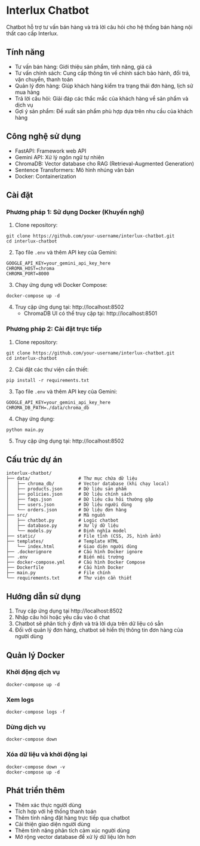 # Interlux Chatbot

Chatbot hỗ trợ tư vấn bán hàng và trả lời câu hỏi cho hệ thống bán hàng nội thất cao cấp Interlux.

## Tính năng

- Tư vấn bán hàng: Giới thiệu sản phẩm, tính năng, giá cả
- Tư vấn chính sách: Cung cấp thông tin về chính sách bảo hành, đổi trả, vận chuyển, thanh toán
- Quản lý đơn hàng: Giúp khách hàng kiểm tra trạng thái đơn hàng, lịch sử mua hàng
- Trả lời câu hỏi: Giải đáp các thắc mắc của khách hàng về sản phẩm và dịch vụ
- Gợi ý sản phẩm: Đề xuất sản phẩm phù hợp dựa trên nhu cầu của khách hàng

## Công nghệ sử dụng

- FastAPI: Framework web API
- Gemini API: Xử lý ngôn ngữ tự nhiên
- ChromaDB: Vector database cho RAG (Retrieval-Augmented Generation)
- Sentence Transformers: Mô hình nhúng văn bản
- Docker: Containerization

## Cài đặt

### Phương pháp 1: Sử dụng Docker (Khuyến nghị)

1. Clone repository:
```
git clone https://github.com/your-username/interlux-chatbot.git
cd interlux-chatbot
```

2. Tạo file `.env` và thêm API key của Gemini:
```
GOOGLE_API_KEY=your_gemini_api_key_here
CHROMA_HOST=chroma
CHROMA_PORT=8000
```

3. Chạy ứng dụng với Docker Compose:
```
docker-compose up -d
```

4. Truy cập ứng dụng tại: http://localhost:8502
   - ChromaDB UI có thể truy cập tại: http://localhost:8501

### Phương pháp 2: Cài đặt trực tiếp

1. Clone repository:
```
git clone https://github.com/your-username/interlux-chatbot.git
cd interlux-chatbot
```

2. Cài đặt các thư viện cần thiết:
```
pip install -r requirements.txt
```

3. Tạo file `.env` và thêm API key của Gemini:
```
GOOGLE_API_KEY=your_gemini_api_key_here
CHROMA_DB_PATH=./data/chroma_db
```

4. Chạy ứng dụng:
```
python main.py
```

5. Truy cập ứng dụng tại: http://localhost:8502

## Cấu trúc dự án

```
interlux-chatbot/
├── data/                  # Thư mục chứa dữ liệu
│   ├── chroma_db/         # Vector database (khi chạy local)
│   ├── products.json      # Dữ liệu sản phẩm
│   ├── policies.json      # Dữ liệu chính sách
│   ├── faqs.json          # Dữ liệu câu hỏi thường gặp
│   ├── users.json         # Dữ liệu người dùng
│   └── orders.json        # Dữ liệu đơn hàng
├── src/                   # Mã nguồn
│   ├── chatbot.py         # Logic chatbot
│   ├── database.py        # Xử lý dữ liệu
│   └── models.py          # Định nghĩa model
├── static/                # File tĩnh (CSS, JS, hình ảnh)
├── templates/             # Template HTML
│   └── index.html         # Giao diện người dùng
├── .dockerignore          # Cấu hình Docker ignore
├── .env                   # Biến môi trường
├── docker-compose.yml     # Cấu hình Docker Compose
├── Dockerfile             # Cấu hình Docker
├── main.py                # File chính
└── requirements.txt       # Thư viện cần thiết
```

## Hướng dẫn sử dụng

1. Truy cập ứng dụng tại http://localhost:8502
2. Nhập câu hỏi hoặc yêu cầu vào ô chat
3. Chatbot sẽ phân tích ý định và trả lời dựa trên dữ liệu có sẵn
4. Đối với quản lý đơn hàng, chatbot sẽ hiển thị thông tin đơn hàng của người dùng

## Quản lý Docker

### Khởi động dịch vụ
```
docker-compose up -d
```

### Xem logs
```
docker-compose logs -f
```

### Dừng dịch vụ
```
docker-compose down
```

### Xóa dữ liệu và khởi động lại
```
docker-compose down -v
docker-compose up -d
```

## Phát triển thêm

- Thêm xác thực người dùng
- Tích hợp với hệ thống thanh toán
- Thêm tính năng đặt hàng trực tiếp qua chatbot
- Cải thiện giao diện người dùng
- Thêm tính năng phân tích cảm xúc người dùng
- Mở rộng vector database để xử lý dữ liệu lớn hơn

